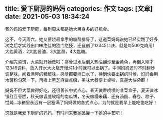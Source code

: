 title: 爱下厨房的妈妈
categories: 作文
tags: [文章]
date: 2021-05-03 18:34:24
---
我的妈妈爱下厨房，每到周末都是她大展身多的好机会。

<!-- more -->

这不，今天周六，她又要烧最拿手的糖醋排骨了，这道菜妈妈说她已经实践了好多次之后才实践出口味绝佳的独门绝技，还自创了12345口诀，就是每500克肉用1大匙黄酒，2大匙酱油，3大匙醋，4大匙糖。

介绍完菜谱，大菜就开始做啦：排骨过水后倒入热油翻炒至金黄色，再倒入刚才12345调料，放入开水大火烧开慢炖1小时就可以出锅了。中间妈妈还时不时翻炒调整味，闻着满屋的糖醋味，感觉都要淌口水了，待到快要出锅的时候，妈妈会用木薯粉勾茨一下，再撒上黑芝麻做点缀，美味大餐便上桌啦，真是大快朵颐！

妈妈不但大菜做得好吃，还很善长中式点心，春天做香喷喷的韭菜盒子，夏天做冰镇红豆枣糕，秋天做香脆软糯的南瓜饼，冬天做糯米藕，还有汤圆、春卷、粽子、馄炖…冰箱里永远有一层塞满了妈妈做的各式点心，为的就是我早上能吃饱吃好！

这就是我爱下厨房的妈妈，有时间来我家品尝一下她的手艺吧！